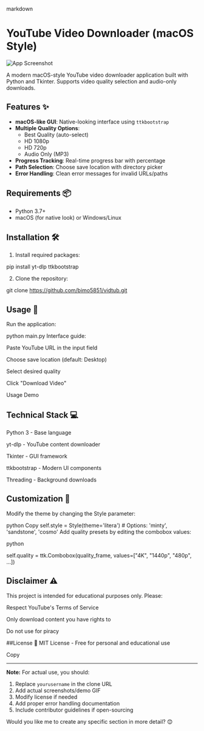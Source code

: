 markdown

# YouTube Video Downloader (macOS Style)

![App Screenshot](screenshot.png)

A modern macOS-style YouTube video downloader application built with Python and Tkinter. Supports video quality selection and audio-only downloads.

## Features ✨

- **macOS-like GUI**: Native-looking interface using `ttkbootstrap`
- **Multiple Quality Options**: 
  - Best Quality (auto-select)
  - HD 1080p
  - HD 720p
  - Audio Only (MP3)
- **Progress Tracking**: Real-time progress bar with percentage
- **Path Selection**: Choose save location with directory picker
- **Error Handling**: Clean error messages for invalid URLs/paths

## Requirements 📦

- Python 3.7+
- macOS (for native look) or Windows/Linux

## Installation 🛠️

1. Install required packages:

pip install yt-dlp ttkbootstrap

2. Clone the repository:

git clone https://github.com/bimo5851/vidtub.git

## Usage 🚀
Run the application:


python main.py
Interface guide:

Paste YouTube URL in the input field

Choose save location (default: Desktop)

Select desired quality

Click "Download Video"

Usage Demo

## Technical Stack 💻
Python 3 - Base language

yt-dlp - YouTube content downloader

Tkinter - GUI framework

ttkbootstrap - Modern UI components

Threading - Background downloads

## Customization 🎨
Modify the theme by changing the Style parameter:

python
Copy
self.style = Style(theme='litera')  # Options: 'minty', 'sandstone', 'cosmo'
Add quality presets by editing the combobox values:

python

self.quality = ttk.Combobox(quality_frame, 
                          values=["4K", "1440p", "480p", ...])
## Disclaimer ⚠️
This project is intended for educational purposes only. Please:

Respect YouTube's Terms of Service

Only download content you have rights to

Do not use for piracy

##License 📄
MIT License - Free for personal and educational use

Copy

---

**Note:** For actual use, you should:
1. Replace `yourusername` in the clone URL
2. Add actual screenshots/demo GIF
3. Modify license if needed
4. Add proper error handling documentation
5. Include contributor guidelines if open-sourcing

Would you like me to create any specific section in more detail? 😊





